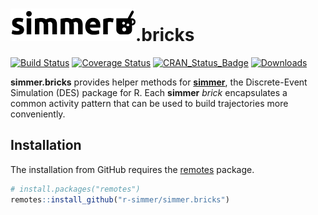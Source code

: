 # <img src="https://raw.githubusercontent.com/r-simmer/r-simmer.github.io/master/images/simmer-logo.png" alt="simmer" width="200" />.bricks

[![Build Status](https://travis-ci.org/r-simmer/simmer.bricks.svg?branch=master)](https://travis-ci.org/r-simmer/simmer.bricks)
[![Coverage Status](https://codecov.io/gh/r-simmer/simmer.bricks/branch/master/graph/badge.svg)](https://codecov.io/gh/r-simmer/simmer.bricks)
[![CRAN\_Status\_Badge](https://www.r-pkg.org/badges/version/simmer.bricks)](https://cran.r-project.org/package=simmer.bricks)
[![Downloads](https://cranlogs.r-pkg.org/badges/simmer.bricks)](https://cran.rstudio.com/package=simmer.bricks)

**simmer.bricks** provides helper methods for [**simmer**](http://r-simmer.org), the Discrete-Event Simulation (DES) package for R. Each **simmer** *brick* encapsulates a common activity pattern that can be used to build trajectories more conveniently.

## Installation

The installation from GitHub requires the [remotes](https://cran.r-project.org/package=remotes) package.

``` r
# install.packages("remotes")
remotes::install_github("r-simmer/simmer.bricks")
```

